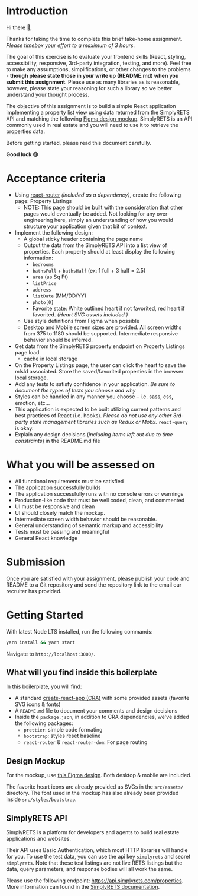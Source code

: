 # Introduction

Hi there 👋,

Thanks for taking the time to complete this brief take-home assignment. _Please
timebox your effort to a maximum of 3 hours._

The goal of this exercise is to evaluate your frontend skills (React, styling,
accessibility, responsive, 3rd-party integration, testing, and more). Feel free
to make any assumptions, simplifications, or other changes to the problems -
**though please state those in your write up (README.md) when you submit this
assignment**. Please use as many libraries as is reasonable, however, please
state your reasoning for such a library so we better understand your thought
process.

The objective of this assignment is to build a simple React application
implementing a property list view using data returned from the SimplyRETS API
and matching the following [Figma design
mockup](https://www.figma.com/file/YZyIbis7fMsKnE2KaRlhYc/Sample-Project-Engineering?node-id=0%3A1).
SimplyRETS is an API commonly used in real estate and you will need to use it to
retrieve the properties data.

Before getting started, please read this document carefully.

**Good luck 🙃**

# Acceptance criteria

- Using [react-router](https://reactrouter.com/) _(included as a dependency)_, create the following page:
  Property Listings
  - NOTE: This page should be built with the consideration that other pages
    would eventually be added. Not looking for any over-engineering here, simply
    an understanding of how you would structure your application given that bit
    of context.
- Implement the following design:
  - A global sticky header containing the page name
  - Output the data from the SimplyRETS API into a list view of properties. Each
    property should at least display the following information:
    - `bedrooms`
    - `bathsFull` + `bathsHalf` (ex: 1 full + 3 half = 2.5)
    - `area` (as Sq Ft)
    - `listPrice`
    - `address`
    - `listDate` (MM/DD/YY)
    - `photo[0]`
    - Favorite state: White outlined heart if not favorited, red heart if
      favorited. _(Heart SVG assets included.)_
  - Use style definitions from Figma when possible
  - Desktop and Mobile screen sizes are provided. All screen widths from 375 to
    1180 should be supported. Intermediate responsive behavior should be
    inferred.
- Get data from the SimplyRETS property endpoint on Property Listings page load
  - cache in local storage
- On the Property Listings page, the user can click the heart to save the mlsId
  associated. Store the saved/favorited properties in the browser local storage.
- Add any tests to satisfy confidence in your application. _Be sure to document
  the types of tests you choose and why_
- Styles can be handled in any manner you choose – i.e. sass, css, emotion,
  etc...
- This application is expected to be built utilizing current patterns and best
  practices of React (i.e. hooks). _Please do not use any other 3rd-party state
  management libraries such as Redux or Mobx._ `react-query` is okay.
- Explain any design decisions (_including items left out due to time
  constraints_) in the README.md file

# What you will be assessed on

- All functional requirements must be satisfied
- The application successfully builds
- The application successfully runs with no console errors or warnings
- Production-like code that must be well coded, clean, and commented
- UI must be responsive and clean
- UI should closely match the mockup.
- Intermediate screen width behavior should be reasonable.
- General understanding of semantic markup and accessibility
- Tests must be passing and meaningful
- General React knowledge

# Submission

Once you are satisfied with your assignment, please publish your code and README
to a Git repository and send the repository link to the email our recruiter has
provided.

# Getting Started

With latest Node LTS installed, run the following commands:

```sh
yarn install && yarn start
```

Navigate to `http://localhost:3000/`.

## What will you find inside this boilerplate

In this boilerplate, you will find:

- A standard [create-react-app (CRA)](https://create-react-app.dev/) with some
  provided assets (favorite SVG icons & fonts)
- A `README.md` file to document your comments and design decisions
- Inside the `package.json`, in addition to CRA dependencies, we've added the
  following packages:
  - `prettier`: simple code formating
  - `bootstrap`: styles reset baseline
  - `react-router` & `react-router-dom`: For page routing

## Design Mockup

For the mockup, use [this Figma
design](https://www.figma.com/file/YZyIbis7fMsKnE2KaRlhYc/Sample-Project-Engineering?node-id=0%3A1).
Both desktop & mobile are included.

The favorite heart icons are already provided as SVGs in the `src/assets/`
directory. The font used in the mockup has also already been provided inside
`src/styles/bootstrap`.

## SimplyRETS API

SimplyRETS is a platform for developers and agents to build real estate
applications and websites.

Their API uses Basic Authentication, which most HTTP libraries will handle for
you. To use the test data, you can use the api key `simplyrets` and secret
`simplyrets`. Note that these test listings are not live RETS listings but the
data, query parameters, and response bodies will all work the same.

Please use the following endpoint: https://api.simplyrets.com/properties. More
information can found in the [SimplyRETS
documentation](https://docs.simplyrets.com/api/index.html#/Listings/get_properties).
